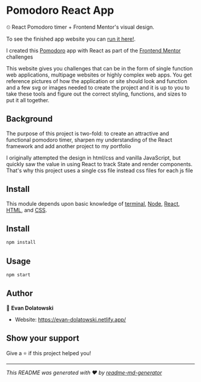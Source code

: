 # Pomodoro React App

⏲ React Pomodoro timer + Frontend Mentor's visual design.

To see the finished app website you can [run it here!](https://pomodora-app-fem.netlify.app/).

I created this [Pomodoro](https://en.wikipedia.org/wiki/Pomodoro_Technique) app with React as part of the [Frontend Mentor](https://www.frontendmentor.io/challenges/pomodoro-app-KBFnycJ6G) challenges

This website gives you challenges that can be in the form of single function web applications, multipage websites or highly complex web apps.
You get reference pictures of how the application or site should look and function and a few svg or images needed to create the project and it is up to you to take these tools and figure out the correct styling, functions, and sizes to put it all together.

## Background

The purpose of this project is two-fold: to create an attractive and functional pomodoro timer, sharpen my understanding of the React framework and add another project to my portfolio

I originally attempted the design in html/css and vanilla JavaScript, but quickly saw the value in using React to track State and render components. That's why this project uses a single css file instead css files for each js file

## Install

This module depends upon basic knowledge of [terminal](https://developer.mozilla.org/en-US/docs/Learn/Tools_and_testing/Understanding_client-side_tools/Command_line), [Node](https://nodejs.org/en/), [React](https://reactjs.org), [HTML](https://developer.mozilla.org/en-US/docs/Learn/HTML), and [CSS](https://developer.mozilla.org/en-US/docs/Learn/CSS).

## Install

```sh
npm install
```

## Usage

```sh
npm start
```

## Author

👤 **Evan Dolatowski**

- Website: https://evan-dolatowski.netlify.app/

## Show your support

Give a ⭐️ if this project helped you!

---

_This README was generated with ❤️ by [readme-md-generator](https://github.com/kefranabg/readme-md-generator)_
